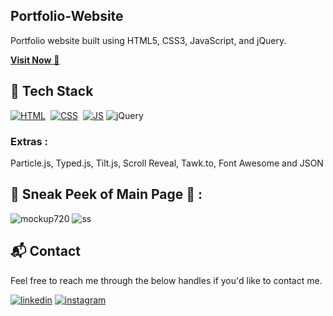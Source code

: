## Portfolio-Website

Portfolio website built using HTML5, CSS3, JavaScript, and jQuery.

<a href="https://xetnopnawab.github.io/nawab-dev/" target="_blank">**Visit Now** 🚀</a>

## 📌 Tech Stack

[![HTML](https://img.shields.io/badge/html5%20-%23E34F26.svg?&style=for-the-badge&logo=html5&logoColor=white)](https://github.com/xetnopnawab/Portfolio-Website/search?l=html)&nbsp;
[![CSS](https://img.shields.io/badge/css3%20-%231572B6.svg?&style=for-the-badge&logo=css3&logoColor=white)](https://github.com/xetnopnawab/Portfolio-Website/search?l=css)&nbsp;
[![JS](https://img.shields.io/badge/javascript%20-%23323330.svg?&style=for-the-badge&logo=javascript&logoColor=%23F7DF1E)](https://github.com/xetnopnawab/Portfolio-Website/search?l=javascript)
<img alt="jQuery" src="https://img.shields.io/badge/jquery-%230769AD.svg?style=for-the-badge&logo=jquery&logoColor=white"/>

### Extras :

Particle.js, Typed.js, Tilt.js, Scroll Reveal, Tawk.to, Font Awesome and JSON

## 📌 Sneak Peek of Main Page 🙈 :

![mockup720](https://github.com/xetnopnawab/nawab-dev0/blob/main/Assets/images/porfolio1.png)
![ss](https://github.com/xetnopnawab/nawab-dev0/blob/main/Assets/images/portfolio2.png)

<h2>📬 Contact</h2>

Feel free to reach me through the below handles if you'd like to contact me.

[![linkedin](https://img.shields.io/badge/LinkedIn-0077B5?style=for-the-badge&logo=linkedin&logoColor=white)](https://www.linkedin.com/in/xetnopnawab)
[![instagram](https://img.shields.io/badge/Instagram-E4405F?style=for-the-badge&logo=instagram&logoColor=white)](https://www.instagram.com/xetnopnawab)
